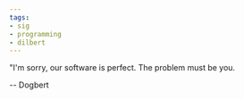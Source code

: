 ```yaml
---
tags:
- sig
- programming
- dilbert
---
```




"I'm sorry, our software is perfect.  The problem must be you. 

-- Dogbert